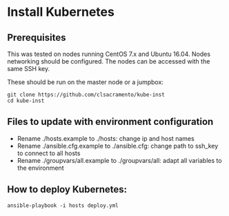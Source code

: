 # Install Kubernetes

## Prerequisites
This was tested on nodes running CentOS 7.x and Ubuntu 16.04.
Nodes networking should be configured.
The nodes can be accessed with the same SSH key.

These should be run on the master node or a jumpbox:
~~~
git clone https://github.com/clsacramento/kube-inst
cd kube-inst
~~~

## Files to update with environment configuration

 * Rename ./hosts.example to ./hosts: change ip and host names
 * Rename ./ansible.cfg.example to ./ansible.cfg: change path to ssh_key to connect to all hosts
 * Rename ./groupvars/all.example to ./groupvars/all: adapt all variables to the environment


## How to deploy Kubernetes:


~~~
ansible-playbook -i hosts deploy.yml
~~~

